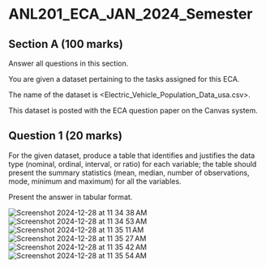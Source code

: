 # ANL201_ECA_JAN_2024_Semester

## Section A (100 marks)

Answer all questions in this section.

You are given a dataset pertaining to the tasks assigned for this ECA.

The name of the dataset is <Electric_Vehicle_Population_Data_usa.csv>. 

This dataset is posted with the ECA question paper on the Canvas system.

## Question 1 (20 marks)

For the given dataset, produce a table that identifies and justifies the data type (nominal, ordinal, interval, or ratio) for each variable; the table should present the summary statistics (mean, median, number of observations, mode, minimum and maximum) for all the variables. 

Present the answer in tabular format.

![Screenshot 2024-12-28 at 11 34 38 AM](https://github.com/user-attachments/assets/d1d35b5d-4f7f-4e2e-9522-08789a741b6a)
![Screenshot 2024-12-28 at 11 34 53 AM](https://github.com/user-attachments/assets/945d5fdd-3a25-4ec8-a78f-230d75ff7a3d)
![Screenshot 2024-12-28 at 11 35 11 AM](https://github.com/user-attachments/assets/bc1399a6-be16-4e0d-b264-b4714593e567)
![Screenshot 2024-12-28 at 11 35 27 AM](https://github.com/user-attachments/assets/0b14905c-9f7e-4d94-a429-96b360411653)
![Screenshot 2024-12-28 at 11 35 42 AM](https://github.com/user-attachments/assets/f1c00416-9394-4e8d-879b-e6c946a78bd3)
![Screenshot 2024-12-28 at 11 35 54 AM](https://github.com/user-attachments/assets/bd22b0d1-3ae5-4c38-a224-b66a1182ecd9)

